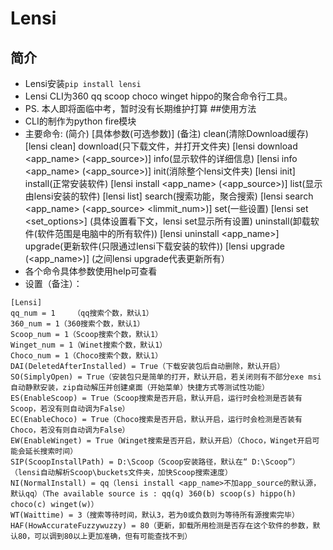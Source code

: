 # Lensi
## 简介

+ Lensi安装`pip install lensi`
+ Lensi CLI为360 qq scoop choco winget hippo的聚合命令行工具。
+ PS. 本人即将面临中考，暂时没有长期维护打算
##使用方法
+ CLI的制作为python fire模块
+ 主要命令: (简介) [具体参数(可选参数)] (备注)
       clean(清除Download缓存) [lensi clean]
       download(只下载文件，并打开文件夹) [lensi download <app_name> (<app_source>)]
       info(显示软件的详细信息) [lensi info <app_name> (<app_source>)]
       init(消除整个lensi文件夹) [lensi init]
       install(正常安装软件) [lensi install <app_name> (<app_source>)]
       list(显示由lensi安装的软件) [lensi list]
       search(搜索功能，聚合搜索) [lensi search <app_name> (<app_source> <limmit_num>)]
       set(一些设置) [lensi set <set_options>] (具体设置看下文，lensi set显示所有设置)
       uninstall(卸载软件(软件范围是电脑中的所有软件)) [lensi uninstall <app_name>]
       upgrade(更新软件(只限通过lensi下载安装的软件)) [lensi upgrade (<app_name>)] (之间lensi upgrade代表更新所有）
+ 各个命令具体参数使用help可查看
+ 设置（备注）：
```
[Lensi]
qq_num = 1    （qq搜索个数，默认1）
360_num = 1（360搜索个数，默认1）
Scoop_num = 1（Scoop搜索个数，默认1）
Winget_num = 1（Winet搜索个数，默认1）
Choco_num = 1（Choco搜索个数，默认1）
DAI(DeletedAfterInstalled) = True（下载安装包后自动删除，默认开启）
SO(SimplyOpen) = True（安装包只是简单的打开，默认开启，若关闭则有不部分exe msi自动静默安装，zip自动解压并创建桌面（开始菜单）快捷方式等测试性功能）
ES(EnableScoop) = True（Scoop搜索是否开启，默认开启，运行时会检测是否装有Scoop，若没有则自动调为False）
EC(EnableChoco) = True（Choco搜索是否开启，默认开启，运行时会检测是否装有Choco，若没有则自动调为False）
EW(EnableWinget) = True（Winget搜索是否开启，默认开启）（Choco，Winget开启可能会延长搜索时间）
SIP(ScoopInstallPath) = D:\Scoop（Scoop安装路径，默认在“ D:\Scoop”）（lensi自动解析Scoop\buckets文件夹，加快Scoop搜索速度）
NI(NormalInstall) = qq（lensi install <app_name>不加app_source的默认源，默认qq）（The available source is : qq(q) 360(b) scoop(s) hippo(h) choco(c) winget(w)）
WT(Waittime) = 3（搜索等待时间，默认3，若为0或负数则为等待所有源搜索完毕）
HAF(HowAccurateFuzzywuzzy) = 80（更新，卸载所用检测是否存在这个软件的参数，默认80，可以调到80以上更加准确，但有可能查找不到）
```
